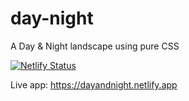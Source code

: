 # day-night
A Day &amp; Night landscape using pure CSS


[![Netlify Status](https://api.netlify.com/api/v1/badges/70bfcb0e-9f9c-4c96-9d91-39305bd5649d/deploy-status)](https://app.netlify.com/sites/dayandnight/deploys)

Live app: https://dayandnight.netlify.app
